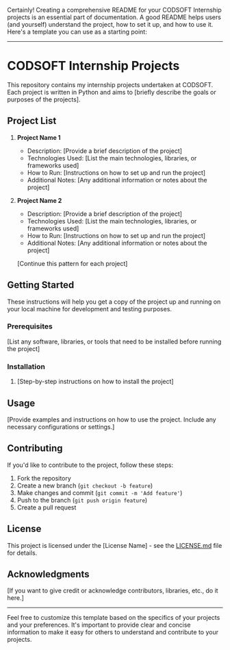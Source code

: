 Certainly! Creating a comprehensive README for your CODSOFT Internship projects is an essential part of documentation. A good README helps users (and yourself) understand the project, how to set it up, and how to use it. Here's a template you can use as a starting point:

---

# CODSOFT Internship Projects

This repository contains my internship projects undertaken at CODSOFT. Each project is written in Python and aims to [briefly describe the goals or purposes of the projects].

## Project List

1. **Project Name 1**
   - Description: [Provide a brief description of the project]
   - Technologies Used: [List the main technologies, libraries, or frameworks used]
   - How to Run: [Instructions on how to set up and run the project]
   - Additional Notes: [Any additional information or notes about the project]

2. **Project Name 2**
   - Description: [Provide a brief description of the project]
   - Technologies Used: [List the main technologies, libraries, or frameworks used]
   - How to Run: [Instructions on how to set up and run the project]
   - Additional Notes: [Any additional information or notes about the project]

   [Continue this pattern for each project]

## Getting Started

These instructions will help you get a copy of the project up and running on your local machine for development and testing purposes.

### Prerequisites

[List any software, libraries, or tools that need to be installed before running the project]

### Installation

1. [Step-by-step instructions on how to install the project]

## Usage

[Provide examples and instructions on how to use the project. Include any necessary configurations or settings.]

## Contributing

If you'd like to contribute to the project, follow these steps:

1. Fork the repository
2. Create a new branch (`git checkout -b feature`)
3. Make changes and commit (`git commit -m 'Add feature'`)
4. Push to the branch (`git push origin feature`)
5. Create a pull request

## License

This project is licensed under the [License Name] - see the [LICENSE.md](LICENSE.md) file for details.

## Acknowledgments

[If you want to give credit or acknowledge contributors, libraries, etc., do it here.]

---

Feel free to customize this template based on the specifics of your projects and your preferences. It's important to provide clear and concise information to make it easy for others to understand and contribute to your projects.